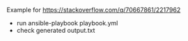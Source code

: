 
Example for https://stackoverflow.com/q/70667861/2217962

* run ansible-playbook playbook.yml
* check generated output.txt

